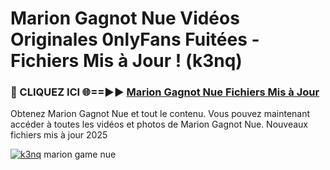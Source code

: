 # Marion Gagnot Nue Vidéos Originales 0nlyFans Fuitées - Fichiers Mis à Jour ! (k3nq)

<h3>🔴 CLIQUEZ ICI 🌐==►► <a href="https://tinyurl.com/2pmr4ezf" rel="nofollow">Marion Gagnot Nue Fichiers Mis à Jour</a></h3>

Obtenez Marion Gagnot Nue et tout le contenu. Vous pouvez maintenant accéder à toutes les vidéos et photos de Marion Gagnot Nue. Nouveaux fichiers mis à jour 2025

[![k3nq](https://i.imgur.com/6SNvagu.gif)](https://tinyurl.com/2pmr4ezf)
marion game nue